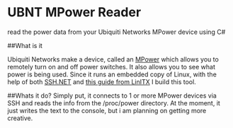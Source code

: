 # UBNT MPower Reader
read the power data from your Ubiquiti Networks MPower device using C#

##What is it

Ubiquiti Networks make a device, called an [MPower][3] which allows you to remotely turn on and off power switches. It also allows you to see what power is being used. Since it runs an embedded copy of Linux, with the help of both [SSH.NET][2] and [this guide from LinITX][1] I build this tool.

##Whats it do?
Simply put, it connects to 1 or more MPower devices via SSH and reads the info from the /proc/power directory. At the moment, it just writes the text to the console, but i am planning on getting more creative.


[1]:https://blog.linitx.com/ubiquiti-mfi-mpower/
[2]:https://sshnet.codeplex.com/
[3]:https://www.ubnt.com/mfi/mpower/
